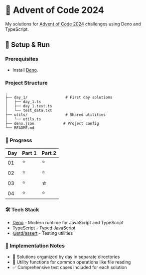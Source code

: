 # 🎄 Advent of Code 2024

My solutions for [Advent of Code 2024](https://adventofcode.com/2024) challenges using Deno and TypeScript.

## 🚀 Setup & Run

### Prerequisites

- Install [Deno](https://deno.land/).

### Project Structure

```
.
├── day_1/                 # First day solutions
│   ├── day_1.ts
│   ├── day_1.test.ts
│   └── test_data.txt
├── utils/                 # Shared utilities
│   └── utils.ts
├── deno.json             # Project config
└── README.md
```

### 🎯 Progress

| Day | Part 1 | Part 2 |
| --- | ------ | ------ |
| 01  | ⭐     | ⭐     |
| 02  | ⭐     | ⭐     |
| 03  | ⭐     | ☆      |
| 04  | ⭐     | ⭐     |

### 🛠️ Tech Stack

- [Deno](https://deno.land/) - Modern runtime for JavaScript and TypeScript
- [TypeScript](https://www.typescriptlang.org/) - Typed JavaScript
- [@std/assert](https://deno.land/std/assert) - Testing utilities

### 📝 Implementation Notes

- 📁 Solutions organized by day in separate directories
- 🔧 Utility functions for common operations like file reading
- ✅ Comprehensive test cases included for each solution
